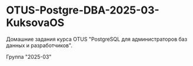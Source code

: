 # OTUS-Postgre-DBA-2025-03-KuksovaOS
Домашние задания курса OTUS "PostgreSQL для администраторов баз данных и разработчиков".

Группа "2025-03"

